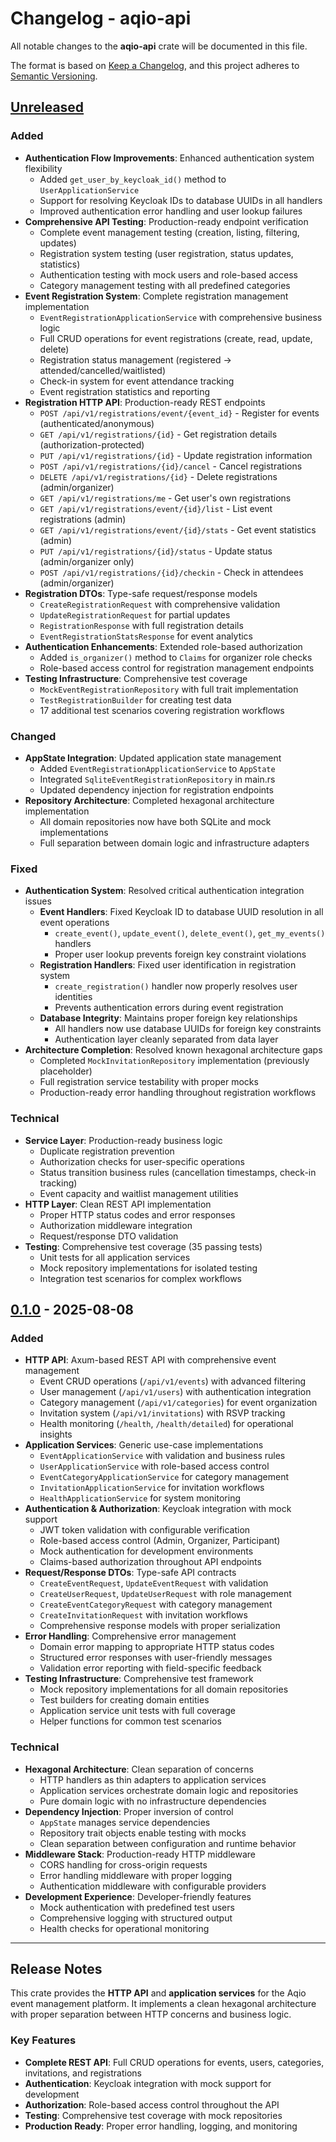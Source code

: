 # Changelog - aqio-api

All notable changes to the **aqio-api** crate will be documented in this file.

The format is based on [Keep a Changelog](https://keepachangelog.com/en/1.1.0/),
and this project adheres to [Semantic Versioning](https://semver.org/spec/v2.0.0.html).

## [Unreleased]

### Added
- **Authentication Flow Improvements**: Enhanced authentication system flexibility
  - Added `get_user_by_keycloak_id()` method to `UserApplicationService`
  - Support for resolving Keycloak IDs to database UUIDs in all handlers
  - Improved authentication error handling and user lookup failures
- **Comprehensive API Testing**: Production-ready endpoint verification
  - Complete event management testing (creation, listing, filtering, updates)
  - Registration system testing (user registration, status updates, statistics)
  - Authentication testing with mock users and role-based access
  - Category management testing with all predefined categories
- **Event Registration System**: Complete registration management implementation
  - `EventRegistrationApplicationService` with comprehensive business logic
  - Full CRUD operations for event registrations (create, read, update, delete)
  - Registration status management (registered → attended/cancelled/waitlisted)
  - Check-in system for event attendance tracking
  - Event registration statistics and reporting
- **Registration HTTP API**: Production-ready REST endpoints
  - `POST /api/v1/registrations/event/{event_id}` - Register for events (authenticated/anonymous)
  - `GET /api/v1/registrations/{id}` - Get registration details (authorization-protected)
  - `PUT /api/v1/registrations/{id}` - Update registration information
  - `POST /api/v1/registrations/{id}/cancel` - Cancel registrations
  - `DELETE /api/v1/registrations/{id}` - Delete registrations (admin/organizer)
  - `GET /api/v1/registrations/me` - Get user's own registrations
  - `GET /api/v1/registrations/event/{id}/list` - List event registrations (admin)
  - `GET /api/v1/registrations/event/{id}/stats` - Get event statistics (admin)
  - `PUT /api/v1/registrations/{id}/status` - Update status (admin/organizer only)
  - `POST /api/v1/registrations/{id}/checkin` - Check in attendees (admin/organizer)
- **Registration DTOs**: Type-safe request/response models
  - `CreateRegistrationRequest` with comprehensive validation
  - `UpdateRegistrationRequest` for partial updates
  - `RegistrationResponse` with full registration details
  - `EventRegistrationStatsResponse` for event analytics
- **Authentication Enhancements**: Extended role-based authorization
  - Added `is_organizer()` method to `Claims` for organizer role checks
  - Role-based access control for registration management endpoints
- **Testing Infrastructure**: Comprehensive test coverage
  - `MockEventRegistrationRepository` with full trait implementation
  - `TestRegistrationBuilder` for creating test data
  - 17 additional test scenarios covering registration workflows

### Changed
- **AppState Integration**: Updated application state management
  - Added `EventRegistrationApplicationService` to `AppState`
  - Integrated `SqliteEventRegistrationRepository` in main.rs
  - Updated dependency injection for registration endpoints
- **Repository Architecture**: Completed hexagonal architecture implementation
  - All domain repositories now have both SQLite and mock implementations
  - Full separation between domain logic and infrastructure adapters

### Fixed
- **Authentication System**: Resolved critical authentication integration issues
  - **Event Handlers**: Fixed Keycloak ID to database UUID resolution in all event operations
    - `create_event()`, `update_event()`, `delete_event()`, `get_my_events()` handlers
    - Proper user lookup prevents foreign key constraint violations
  - **Registration Handlers**: Fixed user identification in registration system
    - `create_registration()` handler now properly resolves user identities
    - Prevents authentication errors during event registration
  - **Database Integrity**: Maintains proper foreign key relationships
    - All handlers now use database UUIDs for foreign key constraints
    - Authentication layer cleanly separated from data layer
- **Architecture Completion**: Resolved known hexagonal architecture gaps
  - Completed `MockInvitationRepository` implementation (previously placeholder)
  - Full registration service testability with proper mocks
  - Production-ready error handling throughout registration workflows

### Technical
- **Service Layer**: Production-ready business logic
  - Duplicate registration prevention
  - Authorization checks for user-specific operations
  - Status transition business rules (cancellation timestamps, check-in tracking)
  - Event capacity and waitlist management utilities
- **HTTP Layer**: Clean REST API implementation
  - Proper HTTP status codes and error responses
  - Authorization middleware integration
  - Request/response DTO validation
- **Testing**: Comprehensive test coverage (35 passing tests)
  - Unit tests for all application services
  - Mock repository implementations for isolated testing
  - Integration test scenarios for complex workflows

## [0.1.0] - 2025-08-08

### Added
- **HTTP API**: Axum-based REST API with comprehensive event management
  - Event CRUD operations (`/api/v1/events`) with advanced filtering
  - User management (`/api/v1/users`) with authentication integration
  - Category management (`/api/v1/categories`) for event organization
  - Invitation system (`/api/v1/invitations`) with RSVP tracking
  - Health monitoring (`/health`, `/health/detailed`) for operational insights
- **Application Services**: Generic use-case implementations
  - `EventApplicationService` with validation and business rules
  - `UserApplicationService` with role-based access control
  - `EventCategoryApplicationService` for category management
  - `InvitationApplicationService` for invitation workflows
  - `HealthApplicationService` for system monitoring
- **Authentication & Authorization**: Keycloak integration with mock support
  - JWT token validation with configurable verification
  - Role-based access control (Admin, Organizer, Participant)
  - Mock authentication for development environments
  - Claims-based authorization throughout API endpoints
- **Request/Response DTOs**: Type-safe API contracts
  - `CreateEventRequest`, `UpdateEventRequest` with validation
  - `CreateUserRequest`, `UpdateUserRequest` with role management
  - `CreateEventCategoryRequest` with category management
  - `CreateInvitationRequest` with invitation workflows
  - Comprehensive response models with proper serialization
- **Error Handling**: Comprehensive error management
  - Domain error mapping to appropriate HTTP status codes
  - Structured error responses with user-friendly messages
  - Validation error reporting with field-specific feedback
- **Testing Infrastructure**: Comprehensive test framework
  - Mock repository implementations for all domain repositories
  - Test builders for creating domain entities
  - Application service unit tests with full coverage
  - Helper functions for common test scenarios

### Technical
- **Hexagonal Architecture**: Clean separation of concerns
  - HTTP handlers as thin adapters to application services
  - Application services orchestrate domain logic and repositories
  - Pure domain logic with no infrastructure dependencies
- **Dependency Injection**: Proper inversion of control
  - `AppState` manages service dependencies
  - Repository trait objects enable testing with mocks
  - Clean separation between configuration and runtime behavior
- **Middleware Stack**: Production-ready HTTP middleware
  - CORS handling for cross-origin requests
  - Error handling middleware with proper logging
  - Authentication middleware with configurable providers
- **Development Experience**: Developer-friendly features
  - Mock authentication with predefined test users
  - Comprehensive logging with structured output
  - Health checks for operational monitoring

---

## Release Notes

This crate provides the **HTTP API** and **application services** for the Aqio event management platform. It implements a clean hexagonal architecture with proper separation between HTTP concerns and business logic.

### Key Features
- **Complete REST API**: Full CRUD operations for events, users, categories, invitations, and registrations
- **Authentication**: Keycloak integration with mock support for development
- **Authorization**: Role-based access control throughout the API
- **Testing**: Comprehensive test coverage with mock repositories
- **Production Ready**: Proper error handling, logging, and monitoring

[unreleased]: https://github.com/your-org/aqio/compare/v0.1.0...HEAD
[0.1.0]: https://github.com/your-org/aqio/releases/tag/v0.1.0